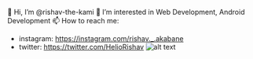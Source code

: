 👋 Hi, I’m @rishav-the-kami
👀 I’m interested in Web Development, Android Development
📫 How to reach me: 
- instagram: https://instagram.com/rishav._.akabane
- twitter: https://twitter.com/HelioRishav
![alt text](https://image.myanimelist.net/ui/5LYzTBVoS196gvYvw3zjwEC-W0K19v5TqcIjpzvJ0Ho)
<!---
rishav-the-kami/rishav-the-kami is a ✨ special ✨ repository because its `README.md` (this file) appears on your GitHub profile.
You can click the Preview link to take a look at your changes.
--->
